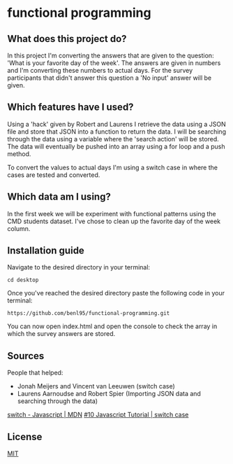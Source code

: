 # functional programming

## What does this project do?

In this project I'm converting the answers that are given to the question: 'What is your favorite day of the week'. The answers are given in numbers and I'm converting these numbers to actual days. For the survey participants that didn't answer this question a 'No input' answer will be given. 

## Which features have I used?

Using a 'hack' given by Robert and Laurens I retrieve the data using a JSON file and store that JSON into a function to return the data. I will be searching through the data using a variable where the 'search action' will be stored. The data will eventually be pushed into an array using a for loop and a push method.

To convert the values to actual days I'm using a switch case in where the cases are tested and converted. 

## Which data am I using?

In the first week we will be experiment with functional patterns using the CMD students dataset. I've chose to clean up the favorite day of the week column. 

## Installation guide

Navigate to the desired directory in your terminal:

`cd desktop`

Once you've reached the desired directory paste the following code in your terminal:

`https://github.com/benl95/functional-programming.git`

You can now open index.html and open the console to check the array in which the survey answers are stored. 

## Sources
People that helped:

* Jonah Meijers and Vincent van Leeuwen (switch case)
* Laurens Aarnoudse and Robert Spier (Importing JSON data and searching through the data)

[switch - Javascript | MDN](https://developer.mozilla.org/en-US/docs/Web/JavaScript/Reference/Statements/switch)
[#10 Javascript Tutorial | switch case](https://www.youtube.com/watch?v=OWQUBfWaxBw&t=94s&ab_channel=Telusko)

## License
[MIT](https://choosealicense.com/licenses/mit/)


